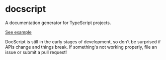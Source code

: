 # docscript

A documentation generator for TypeScript projects.

[See example](https://github.com/rustless/rustless)

DocScript is still in the early stages of development, so don't be surprised if
APIs change and things break. If something's not working properly,
file an issue or submit a pull request!
